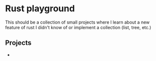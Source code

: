# Rust playground
This should be a collection of small projects where I learn about a new feature of rust I didn't know of or implement a collection (list, tree, etc.)

## Projects
-
